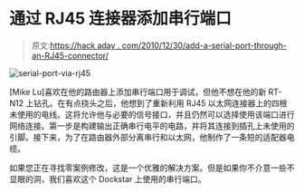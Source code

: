 # 通过 RJ45 连接器添加串行端口

> 原文:[https://hack aday . com/2010/12/30/add-a-serial-port-through-an-RJ45-connector/](https://hackaday.com/2010/12/30/adding-a-serial-port-through-an-rj45-connector/)

![](../Images/739412e2b23578e56e3105c13f82d205.png "serial-port-via-rj45")

[Mike Lu]喜欢在他的路由器上添加串行端口用于调试，但他不想在他的新 RT-N12 上钻孔。在有点挠头之后，他想到了重新利用 RJ45 以太网连接器上的四根未使用的电线。这将允许他与必要的信号接口，并且仍然可以选择使用该端口进行网络连接。第一步是构建输出正确串行电平的电路，并将其连接到插孔上未使用的引脚。接下来，为了在路由器外部分离串行和以太网，他制作了一条短的适配器电缆。

如果您正在寻找零案例修改，这是一个优雅的解决方案。但是如果你不介意一些不显眼的洞，我们喜欢这个 Dockstar 上使用的串行端口。